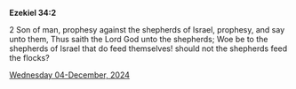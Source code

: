 **Ezekiel 34:2**

2 Son of man, prophesy against the shepherds of Israel, prophesy, and say unto them, Thus saith the Lord God unto the shepherds; Woe be to the shepherds of Israel that do feed themselves! should not the shepherds feed the flocks?

[Wednesday 04-December, 2024](https://getbible.life/kjv/Ezekiel/34/2)
